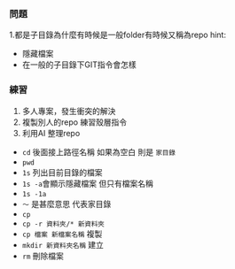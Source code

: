 ### 問題
1.都是子目錄為什麼有時候是一般folder有時候又稱為repo
hint:
- 隱藏檔案
- 在一般的子目錄下GIT指令會怎樣

### 練習
1. 多人專案，發生衝突的解決
1. 複製別人的repo 練習殼層指令
1. 利用AI 整理repo 

- `cd` 後面接上路徑名稱 如果為空白 則是 `家目錄`
- `pwd` 
- `1s` 列出目前目錄的檔案
- `1s -a`會顯示隱藏檔案 但只有檔案名稱
- `1s -1a` 
- `～` 是甚麼意思 代表家目錄
- `cp`
- `cp -r 資料夾/* 新資料夾` 
-  `cp 檔案 新檔案名稱`  複製
-  `mkdir 新資料夾名稱`  建立
-  `rm` 刪除檔案
